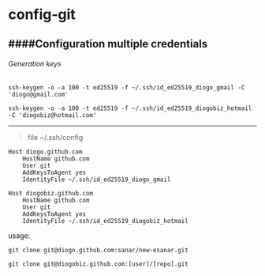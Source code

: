 # config-git
####Configuration multiple credentials 
---

###### Generation keys
`ssh-keygen -o -a 100 -t ed25519 -f ~/.ssh/id_ed25519_diogo_gmail -C 'diogo@gmail.com'`

`ssh-keygen -o -a 100 -t ed25519 -f ~/.ssh/id_ed25519_diogobiz_hotmail -C 'diogobiz@hotmail.com'`

---

> file ~/.ssh/config

```
Host diogo.github.com
    HostName github.com
    User git
    AddKeysToAgent yes
    IdentityFile ~/.ssh/id_ed25519_diogo_gmail

Host diogobiz.github.com
    HostName github.com
    User git
    AddKeysToAgent yes
    IdentityFile ~/.ssh/id_ed25519_diogobiz_hotmail
```

usage: 

`git clone git@diogo.github.com:sanar/new-esanar.git`

`git clone git@diogobiz.github.com:[user]/[repo].git`

